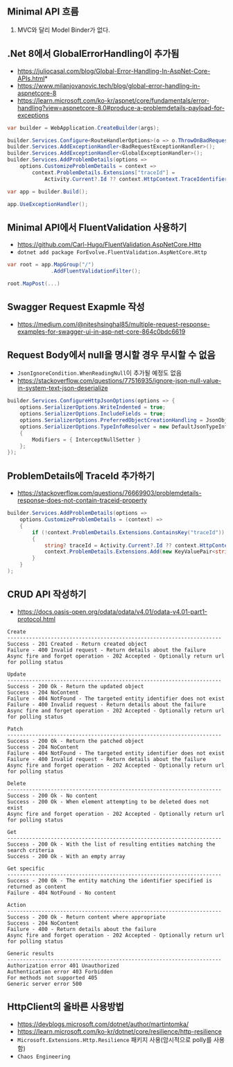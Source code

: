 ## Minimal API 흐름

1. MVC와 달리 Model Binder가 없다.


## .Net 8에서 GlobalErrorHandling이 추가됨
* https://juliocasal.com/blog/Global-Error-Handling-In-AspNet-Core-APIs.html*
* https://www.milanjovanovic.tech/blog/global-error-handling-in-aspnetcore-8
* https://learn.microsoft.com/ko-kr/aspnet/core/fundamentals/error-handling?view=aspnetcore-8.0#produce-a-problemdetails-payload-for-exceptions

```csharp
var builder = WebApplication.CreateBuilder(args);

builder.Services.Configure<RouteHandlerOptions>(o => o.ThrowOnBadRequest = true);
builder.Services.AddExceptionHandler<BadRequestExceptionHandler>();
builder.Services.AddExceptionHandler<GlobalExceptionHandler>();
builder.Services.AddProblemDetails(options =>
    options.CustomizeProblemDetails = context =>
        context.ProblemDetails.Extensions["traceId"] =
            Activity.Current?.Id ?? context.HttpContext.TraceIdentifier);

var app = builder.Build();

app.UseExceptionHandler();
```

## Minimal API에서 FluentValidation 사용하기
* https://github.com/Carl-Hugo/FluentValidation.AspNetCore.Http
* `dotnet add package ForEvolve.FluentValidation.AspNetCore.Http`
```csharp
var root = app.MapGroup("/")
              .AddFluentValidationFilter();

root.MapPost(...)
```

## Swagger Request Exapmle 작성
* https://medium.com/@niteshsinghal85/multiple-request-response-examples-for-swagger-ui-in-asp-net-core-864c0bdc6619

## Request Body에서 null을 명시할 경우 무시할 수 없음
* `JsonIgnoreCondition.WhenReadingNull`이 추가될 예정도 없음
* https://stackoverflow.com/questions/77516935/ignore-json-null-value-in-system-text-json-deserialize

```csharp
builder.Services.ConfigureHttpJsonOptions(options => {
    options.SerializerOptions.WriteIndented = true;
    options.SerializerOptions.IncludeFields = true;
    options.SerializerOptions.PreferredObjectCreationHandling = JsonObjectCreationHandling.Populate;
    options.SerializerOptions.TypeInfoResolver = new DefaultJsonTypeInfoResolver
    {
        Modifiers = { InterceptNullSetter }
    };
});
```

## ProblemDetails에 TraceId 추가하기
* https://stackoverflow.com/questions/76669903/problemdetails-response-does-not-contain-traceid-property
```csharp
builder.Services.AddProblemDetails(options =>
    options.CustomizeProblemDetails = (context) =>
    {
        if (!context.ProblemDetails.Extensions.ContainsKey("traceId"))
        { 
            string? traceId = Activity.Current?.Id ?? context.HttpContext.TraceIdentifier;
            context.ProblemDetails.Extensions.Add(new KeyValuePair<string, object?>("traceId", traceId));
        }
    }
);
```

## CRUD API 작성하기
* https://docs.oasis-open.org/odata/odata/v4.01/odata-v4.01-part1-protocol.html
```
Create
---------------------------------------------------------------------
Success - 201 Created - Return created object
Failure - 400 Invalid request - Return details about the failure
Async fire and forget operation - 202 Accepted - Optionally return url for polling status

Update
---------------------------------------------------------------------
Success - 200 Ok - Return the updated object
Success - 204 NoContent
Failure - 404 NotFound - The targeted entity identifier does not exist
Failure - 400 Invalid request - Return details about the failure
Async fire and forget operation - 202 Accepted - Optionally return url for polling status

Patch
---------------------------------------------------------------------
Success - 200 Ok - Return the patched object
Success - 204 NoContent
Failure - 404 NotFound - The targeted entity identifier does not exist
Failure - 400 Invalid request - Return details about the failure
Async fire and forget operation - 202 Accepted - Optionally return url for polling status

Delete
---------------------------------------------------------------------
Success - 200 Ok - No content
Success - 200 Ok - When element attempting to be deleted does not exist
Async fire and forget operation - 202 Accepted - Optionally return url for polling status

Get
---------------------------------------------------------------------
Success - 200 Ok - With the list of resulting entities matching the search criteria
Success - 200 Ok - With an empty array

Get specific
---------------------------------------------------------------------
Success - 200 Ok - The entity matching the identifier specified is returned as content
Failure - 404 NotFound - No content

Action
---------------------------------------------------------------------
Success - 200 Ok - Return content where appropriate
Success - 204 NoContent
Failure - 400 - Return details about the failure
Async fire and forget operation - 202 Accepted - Optionally return url for polling status

Generic results
---------------------------------------------------------------------
Authorization error 401 Unauthorized
Authentication error 403 Forbidden
For methods not supported 405
Generic server error 500
```

## HttpClient의 올바른 사용방법
* https://devblogs.microsoft.com/dotnet/author/martintomka/
* https://learn.microsoft.com/ko-kr/dotnet/core/resilience/http-resilience
* `Microsoft.Extensions.Http.Resilience` 패키지 사용(암시적으로 polly를 사용함)
* `Chaos Engineering`
```

```
